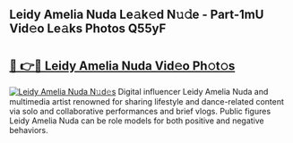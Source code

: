 ## Leidy Amelia Nuda Le𝚊k𝚎d N𝚞𝚍e - Part-1mU Vid𝚎o Le𝚊ks Photos Q55yF

# <h2><a href="http://fbeika.evod.top/?m=Leidy+Amelia+Nuda">🔗 👉🔴 Leidy Amelia Nuda Vid𝚎o Ph𝚘t𝚘s</a></h2>

[![Leidy Amelia Nuda N𝚞d𝚎s](https://i.imgur.com/8V9OHl7.gif)](http://fbeika.evod.top/?m=Leidy+Amelia+Nuda)
Digital influencer Leidy Amelia Nuda and multimedia artist renowned for sharing lifestyle and dance-related content via solo and collaborative performances and brief vlogs. Public figures Leidy Amelia Nuda can be role models for both positive and negative behaviors. 
